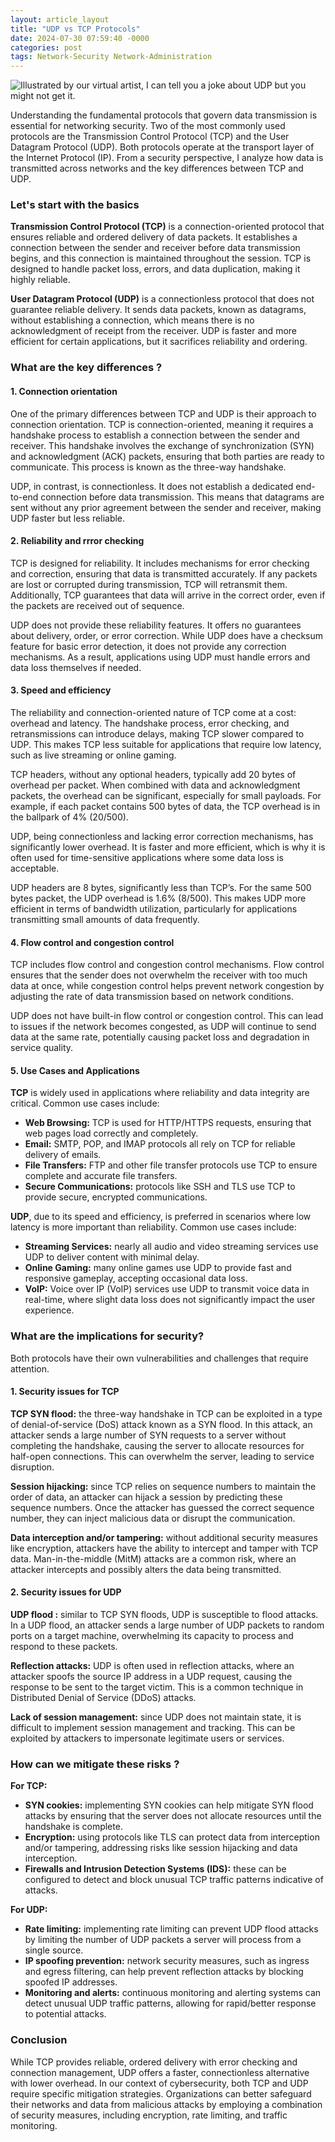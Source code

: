 ```yaml
---
layout: article_layout
title: "UDP vs TCP Protocols"
date: 2024-07-30 07:59:40 -0000
categories: post
tags: Network-Security Network-Administration
---
```


![Illustrated by our virtual artist, I can tell you a joke about UDP but you might not get it.](/assets/images/articles/knowledge/udp-joke-cybersecurity.webp)

Understanding the fundamental protocols that govern data transmission is essential for networking security. Two of the most commonly used protocols are the Transmission Control Protocol (TCP) and the User Datagram Protocol (UDP). <!--more-->Both protocols operate at the transport layer of the Internet Protocol (IP). From a security perspective, I analyze how data is transmitted across networks and the key differences between TCP and UDP.

### Let's start with the basics

**Transmission Control Protocol (TCP)** is a connection-oriented protocol that ensures reliable and ordered delivery of data packets. It establishes a connection between the sender and receiver before data transmission begins, and this connection is maintained throughout the session. TCP is designed to handle packet loss, errors, and data duplication, making it highly reliable.

**User Datagram Protocol (UDP)** is a connectionless protocol that does not guarantee reliable delivery. It sends data packets, known as datagrams, without establishing a connection, which means there is no acknowledgment of receipt from the receiver. UDP is faster and more efficient for certain applications, but it sacrifices reliability and ordering.

### What are the key differences ?

#### 1. **Connection orientation**

One of the primary differences between TCP and UDP is their approach to connection orientation. TCP is connection-oriented, meaning it requires a handshake process to establish a connection between the sender and receiver. This handshake involves the exchange of synchronization (SYN) and acknowledgment (ACK) packets, ensuring that both parties are ready to communicate. This process is known as the three-way handshake.

UDP, in contrast, is connectionless. It does not establish a dedicated end-to-end connection before data transmission. This means that datagrams are sent without any prior agreement between the sender and receiver, making UDP faster but less reliable.

#### 2. **Reliability and rrror checking**

TCP is designed for reliability. It includes mechanisms for error checking and correction, ensuring that data is transmitted accurately. If any packets are lost or corrupted during transmission, TCP will retransmit them. Additionally, TCP guarantees that data will arrive in the correct order, even if the packets are received out of sequence.

UDP does not provide these reliability features. It offers no guarantees about delivery, order, or error correction. While UDP does have a checksum feature for basic error detection, it does not provide any correction mechanisms. As a result, applications using UDP must handle errors and data loss themselves if needed.

#### 3. **Speed and efficiency**

The reliability and connection-oriented nature of TCP come at a cost: overhead and latency. The handshake process, error checking, and retransmissions can introduce delays, making TCP slower compared to UDP. This makes TCP less suitable for applications that require low latency, such as live streaming or online gaming.

TCP headers, without any optional headers, typically add 20 bytes of overhead per packet. When combined with data and acknowledgment packets, the overhead can be significant, especially for small payloads. For example, if each packet contains 500 bytes of data, the TCP overhead is in the ballpark of 4% (20/500).

UDP, being connectionless and lacking error correction mechanisms, has significantly lower overhead. It is faster and more efficient, which is why it is often used for time-sensitive applications where some data loss is acceptable.

UDP headers are 8 bytes, significantly less than TCP’s. For the same 500 bytes packet, the UDP overhead is 1.6% (8/500). This makes UDP more efficient in terms of bandwidth utilization, particularly for applications transmitting small amounts of data frequently.

#### 4. **Flow control and congestion control**

TCP includes flow control and congestion control mechanisms. Flow control ensures that the sender does not overwhelm the receiver with too much data at once, while congestion control helps prevent network congestion by adjusting the rate of data transmission based on network conditions.

UDP does not have built-in flow control or congestion control. This can lead to issues if the network becomes congested, as UDP will continue to send data at the same rate, potentially causing packet loss and degradation in service quality.

#### 5. **Use Cases and Applications**

**TCP** is widely used in applications where reliability and data integrity are critical. Common use cases include:

- **Web Browsing:** TCP is used for HTTP/HTTPS requests, ensuring that web pages load correctly and completely.
- **Email:** SMTP, POP, and IMAP protocols all rely on TCP for reliable delivery of emails.
- **File Transfers:** FTP and other file transfer protocols use TCP to ensure complete and accurate file transfers.
- **Secure Communications:** protocols like SSH and TLS use TCP to provide secure, encrypted communications.

**UDP**, due to its speed and efficiency, is preferred in scenarios where low latency is more important than reliability. Common use cases include:

- **Streaming Services:** nearly all audio and video streaming services use UDP to deliver content with minimal delay.
- **Online Gaming:** many online games use UDP to provide fast and responsive gameplay, accepting occasional data loss.
- **VoIP:** Voice over IP (VoIP) services use UDP to transmit voice data in real-time, where slight data loss does not significantly impact the user experience.

### What are the implications for security?

Both protocols have their own vulnerabilities and challenges that require attention.

#### 1. **Security issues for TCP**

**TCP SYN flood:** the three-way handshake in TCP can be exploited in a type of denial-of-service (DoS) attack known as a SYN flood. In this attack, an attacker sends a large number of SYN requests to a server without completing the handshake, causing the server to allocate resources for half-open connections. This can overwhelm the server, leading to service disruption.

**Session hijacking:** since TCP relies on sequence numbers to maintain the order of data, an attacker can hijack a session by predicting these sequence numbers. Once the attacker has guessed the correct sequence number, they can inject malicious data or disrupt the communication.

**Data interception and/or tampering:** without additional security measures like encryption, attackers have the ability to intercept and tamper with TCP data. Man-in-the-middle (MitM) attacks are a common risk, where an attacker intercepts and possibly alters the data being transmitted.

#### 2. **Security issues for UDP**

**UDP flood :** similar to TCP SYN floods, UDP is susceptible to flood attacks. In a UDP flood, an attacker sends a large number of UDP packets to random ports on a target machine, overwhelming its capacity to process and respond to these packets.

**Reflection attacks:** UDP is often used in reflection attacks, where an attacker spoofs the source IP address in a UDP request, causing the response to be sent to the target victim. This is a common technique in Distributed Denial of Service (DDoS) attacks.

**Lack of session management:** since UDP does not maintain state, it is difficult to implement session management and tracking. This can be exploited by attackers to impersonate legitimate users or services.

### How can we mitigate these risks ?

**For TCP:**
- **SYN cookies:** implementing SYN cookies can help mitigate SYN flood attacks by ensuring that the server does not allocate resources until the handshake is complete.
- **Encryption:** using protocols like TLS can protect data from interception and/or tampering, addressing risks like session hijacking and data interception.
- **Firewalls and Intrusion Detection Systems (IDS):** these can be configured to detect and block unusual TCP traffic patterns indicative of attacks.

**For UDP:**
- **Rate limiting:** implementing rate limiting can prevent UDP flood attacks by limiting the number of UDP packets a server will process from a single source.
- **IP spoofing prevention:** network security measures, such as ingress and egress filtering, can help prevent reflection attacks by blocking spoofed IP addresses.
- **Monitoring and alerts:** continuous monitoring and alerting systems can detect unusual UDP traffic patterns, allowing for rapid/better response to potential attacks.

### Conclusion

 While TCP provides reliable, ordered delivery with error checking and connection management, UDP offers a faster, connectionless alternative with lower overhead. In our context of cybersecurity, both TCP and UDP require specific mitigation strategies. Organizations can better safeguard their networks and data from malicious attacks by employing a combination of security measures, including encryption, rate limiting, and traffic monitoring.